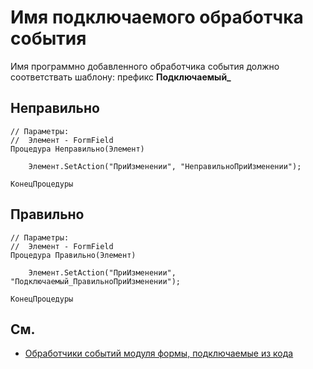 #  Имя подключаемого обработчка события

Имя программно добавленного обработчика события должно соответствать шаблону: префикс **Подключаемый_**

## Неправильно

```bsl
// Параметры:
//  Элемент - FormField
Процедура Неправильно(Элемент)
	
	Элемент.SetAction("ПриИзменении", "НеправильноПриИзменении");
	
КонецПроцедуры
```

## Правильно

```bsl
// Параметры:
//  Элемент - FormField
Процедура Правильно(Элемент)
	
	Элемент.SetAction("ПриИзменении", "Подключаемый_ПравильноПриИзменении");
	
КонецПроцедуры
```

## См.

- [Обработчики событий модуля формы, подключаемые из кода](https://its.1c.ru/db/v8std#content:492:hdoc)
